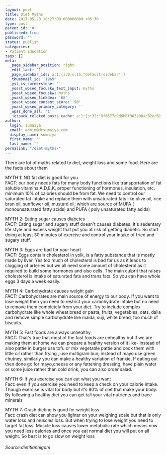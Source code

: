 ```yaml
---
layout: post
title: Diet Myths
date: 2017-05-20 18:27:00.000000000 +05:30
type: post
parent_id: '0'
published: true
password: ''
status: publish
categories:
- Patient Education
tags: []
meta:
  _page_sidebar_position: right
  _edit_last: '1'
  _page_sidebar_ids: a:1:{i:0;s:15:"default-sidebar";}
  _thumbnail_id: '1969'
  _yst_is_cornerstone: ''
  _yoast_wpseo_focuskw_text_input: myths
  _yoast_wpseo_focuskw: myths
  _yoast_wpseo_linkdex: '68'
  _yoast_wpseo_content_score: '90'
  _yoast_wpseo_primary_category: ''
  _wpas_done_all: '1'
  _jetpack_related_posts_cache: a:1:{s:32:"8f6677c9d6b0f903e98ad32ec61f8deb";a:2:{s:7:"expires";i:1592206077;s:7:"payload";a:3:{i:0;a:1:{s:2:"id";i:2005;}i:1;a:1:{s:2:"id";i:1810;}i:2;a:1:{s:2:"id";i:1769;}}}}
author:
  login: sumaiya
  email: admin@drsumaiya.com
  display_name: sumaiya
  first_name: ''
  last_name: ''
permalink: "/diet-myths/"
---
```

There are lot of myths related to diet, weight loss and some food. Here are the facts about them

MYTH 1: NO fat diet is good for you  
FACT: our body needs fats for many body functions like transportation of fat soluble vitamins A,D,E,K, proper functioning of hormones, insulation, etc. minimum 10% of calories should be from fat. We need to control our saturated fat intake and replace them with unsaturated fats like olive oil, rice bran oil, sunflower oil, mustard oil, which are source of MUFA ( monounsaturated fatty acids) and PUFA ( poly unsaturated fatty acids)

MYTH 2: Eating sugar causes diabetes  
FACT: Eating sugar and sugary stuff doesn't causes diabetes. It's sedentary life style and excess weight that put you at risk of getting diabetic. So start doing at least 30 minutes of exercise and control your intake of fried and sugary stuff.

MYTH 3: Eggs are bad for your heart  
FACT: Eggs contain cholesterol in yolk, is a fatty substance that is mostly made by liver. Yes too much of cholesterol is bad for us as it leads to clogging of arteries but we all need some amount of cholesterol as it required to build some hormones and also cells. The main culprit that raises cholesterol is intake of saturated fats and trans fats. So you can have whole eggs 3 days a week easily.

MYTH 4: Carbohydrate causes weight gain  
FACT: Carbohydrates are main source of energy to our body. If you want to lose weight then you need to restrict your carbohydrate intake but no need to remove them completely from your diet. Try to include complex carbohydrate like whole wheat bread or pasta, fruits, vegetables, oats, dalia and remove simple carbohydrate like maida, suji, white bread, too much of biscuits.

MYTH 5: Fast foods are always unhealthy  
FACT: That's true that most of the fast foods are unhealthy but if we are making them at home we can prepare a healthy version of it like- instead of aloo pattie in burger use tofu or mix vegetable pattie and cook them with little oil rather than frying , use multigrain bun, instead of mayo use green chutney, similarly you can make a healthy variation of frankie. If eating out then done go for mayo,cheese or any fattening dressing, have plain water or some juice rather than cold drink, you can also order salad.

MYTH 6: If you exercise you can eat what you want  
Fact: even if you exercise you need to keep a check on your calorie intake. Though exercise is vital for body but it's 80% of diet that make your body. By following a healthy diet you can get tall your vital nutrients and trace minerals

MYTH 7: Crash dieting is good for weight loss  
Fact: crash diet can show you lighter on your weighing scale but that is only water loss and muscles loss. But when trying to lose weight you need to target fat loss. Muscle loss causes lower metabolic rate which means now you need less calories and once you eat normal diet you will put on all weight. So best is to go slow on weight loss

###### Source:dietitiannigam
